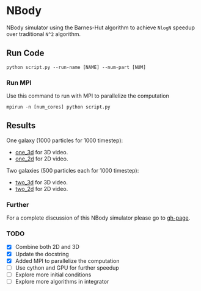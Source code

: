 # NBody

NBody simulator using the Barnes-Hut algorithm to achieve `NlogN` speedup
over traditional `N^2` algorithm.

## Run Code

```
python script.py --run-name [NAME] --num-part [NUM]
```

### Run MPI

Use this command to run with MPI to parallelize the computation
```
mpirun -n [num_cores] python script.py
```

## Results

One galaxy (1000 particles for 1000 timestep):

* [one_3d](analysis/one_3d.mp4) for 3D video.
* [one_2d](analysis/one_2d.mp4) for 2D video.

Two galaxies (500 particles each for 1000 timestep):

* [two_3d](analysis/two_3d.mp4) for 3D video.
* [two_2d](analysis/two_2d.mp4) for 2D video.


### Further
For a complete discussion of this NBody simulator please go to [gh-page](https://zxqlxy.github.io/NBody).

### TODO
- [x] Combine both 2D and 3D
- [x] Update the docstring
- [x] Added MPI to parallelize the computation
- [ ] Use cython and GPU for further speedup
- [ ] Explore more initial conditions
- [ ] Explore more algorithms in integrator
